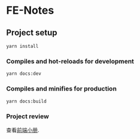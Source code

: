 # FE-Notes

## Project setup
```
yarn install
```

### Compiles and hot-reloads for development
```
yarn docs:dev
```

### Compiles and minifies for production
```
yarn docs:build
```

### Project review
查看[前端小册](http://shenghui716.github.io/).
